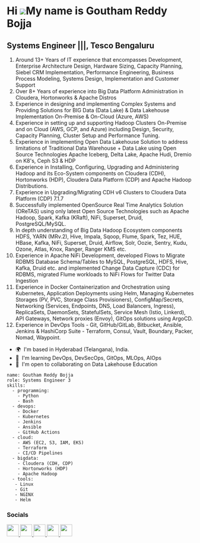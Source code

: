Hi ![]([https://user-images.githubusercontent.com/18350557/176309783-0785949b-9127-417c-8b55-ab5a4333674e.gif](https://avatars.githubusercontent.com/u/135502374?v=4))My name is Goutham Reddy Bojja
===================================================================================================================================

Systems Engineer |||, Tesco Bengaluru
------------------------------------
1. Around 13+ Years of IT experience that encompasses Development, Enterprise Architecture Design, Hardware Sizing, Capacity Planning, Siebel CRM Implementation, Performance Engineering, Business Process Modeling, Systems Design, Implementation and Customer Support
2. Over 8+ Years of experience into Big Data Platform Administration in Cloudera, Hortonworks & Apache Distros
3. Experience in designing and implementing Complex Systems and Providing Solutions for BIG Data (Data Lake) & Data Lakehouse Implementation On-Premise & On-Cloud (Azure, AWS)
4. Experience in setting up and supporting Hadoop Clusters On-Premise and on Cloud (AWS, GCP, and Azure) including Design, Security, Capacity Planning, Cluster Setup and Performance Tuning.
5. Experience in implementing Open Data Lakehouse Solution to address limitations of Traditional Data Warehouse + Data Lake using Open Source Technologies Apache Iceberg, Delta Lake, Apache Hudi, Dremio on K8's, Ceph S3 & HDP
6. Experience in Installing, Configuring, Upgrading and Administering Hadoop and its Eco-System components on Cloudera (CDH), Hortonworks (HDP), Cloudera Data Platform (CDP) and Apache Hadoop Distributions.
7. Experience in Upgrading/Migrating CDH v6 Clusters to Cloudera Data Platform (CDP) 7.1.7
8. Successfully implemented OpenSource Real Time Analytics Solution (OReTAS) using only latest Open Source Technologies such as Apache Hadoop, Spark, Kafka (KRaft), NiFi, Superset, Druid, PostgreSQL/MySQL.
9. In depth understanding of Big Data Hadoop Ecosystem components HDFS, YARN (MRv.2), Hive, Impala, Sqoop, Flume, Spark, Tez, HUE, HBase, Kafka, NiFi, Superset, Druid, Airflow, Solr, Oozie, Sentry, Kudu, Ozone, Atlas, Knox, Ranger, Ranger KMS etc.
10. Experience in Apache NiFi Development, developed Flows to Migrate RDBMS Database Schema/Tables to MySQL, PostgreSQL, HDFS, Hive, Kafka, Druid etc. and implemented Change Data Capture (CDC) for RDBMS, migrated Flume workloads to NiFi Flows for Twitter Data Ingestion
11. Experience in Docker Containerization and Orchestration using Kubernetes, Application Deployments using Helm, Managing Kubernetes Storages (PV, PVC, Storage Class Provisioners), ConfigMap/Secrets, Networking (Services, Endpoints, DNS, Load Balancers, Ingress), ReplicaSets, DaemonSets, StatefulSets, Service Mesh (Istio, Linkerd), API Gateways, Network proxies (Envoy), GitOps solutions using ArgoCD.
12. Experience in DevOps Tools - Git, GitHub/GitLab, Bitbucket, Ansible, Jenkins & HashiCorp Suite - Terraform, Consul, Vault, Boundary, Packer, Nomad, Waypoint.

* 🌍  I'm based in Hyderabad (Telangana), India.
* 🧠  I'm learning DevOps, DevSecOps, GitOps, MLOps, AIOps
* 🤝  I'm open to collaborating on Data Lakehouse Education
```
name: Goutham Reddy Bojja
role: Systems Engineer 3
skills:
  - programming:
    - Python
    - Bash
  - devops:
    - Docker
    - Kubernetes
    - Jenkins
    - Ansible
    - GitHub Actions
  - cloud:
    - AWS (EC2, S3, IAM, EKS)
    - Terraform
    - CI/CD Pipelines
  - bigdata:
    - Cloudera (CDH, CDP)
    - Hortonworks (HDP)
    - Apache Hadoop
  - tools:
   - Linux
   - Git
   - NGINX
   - Helm
```
### Socials

<p align="left"> <a href="https://www.facebook.com/goutham.bojja" target="_blank" rel="noreferrer"> <picture> <source media="(prefers-color-scheme: dark)" srcset="https://raw.githubusercontent.com/danielcranney/readme-generator/main/public/icons/socials/facebook-dark.svg" /> <source media="(prefers-color-scheme: light)" srcset="https://raw.githubusercontent.com/danielcranney/readme-generator/main/public/icons/socials/facebook.svg" /> <img src="https://raw.githubusercontent.com/danielcranney/readme-generator/main/public/icons/socials/facebook.svg" width="32" height="32" /> </picture> </a> <a href="https://www.github.com/gouthambojjadevops" target="_blank" rel="noreferrer"> <picture> <source media="(prefers-color-scheme: dark)" srcset="https://raw.githubusercontent.com/danielcranney/readme-generator/main/public/icons/socials/github-dark.svg" /> <source media="(prefers-color-scheme: light)" srcset="https://raw.githubusercontent.com/danielcranney/readme-generator/main/public/icons/socials/github.svg" /> <img src="https://raw.githubusercontent.com/danielcranney/readme-generator/main/public/icons/socials/github.svg" width="32" height="32" /> </picture> </a> <a href="http://www.instagram.com/goutham.bojja" target="_blank" rel="noreferrer"> <picture> <source media="(prefers-color-scheme: dark)" srcset="https://raw.githubusercontent.com/danielcranney/readme-generator/main/public/icons/socials/instagram-dark.svg" /> <source media="(prefers-color-scheme: light)" srcset="https://raw.githubusercontent.com/danielcranney/readme-generator/main/public/icons/socials/instagram.svg" /> <img src="https://raw.githubusercontent.com/danielcranney/readme-generator/main/public/icons/socials/instagram.svg" width="32" height="32" /> </picture> </a> <a href="https://www.linkedin.com/in/gouthamreddybojja" target="_blank" rel="noreferrer"> <picture> <source media="(prefers-color-scheme: dark)" srcset="https://raw.githubusercontent.com/danielcranney/readme-generator/main/public/icons/socials/linkedin-dark.svg" /> <source media="(prefers-color-scheme: light)" srcset="https://raw.githubusercontent.com/danielcranney/readme-generator/main/public/icons/socials/linkedin.svg" /> <img src="https://raw.githubusercontent.com/danielcranney/readme-generator/main/public/icons/socials/linkedin.svg" width="32" height="32" /> </picture> </a> <a href="https://www.youtube.com/@gouthamreddybojja" target="_blank" rel="noreferrer"> <picture> <source media="(prefers-color-scheme: dark)" srcset="https://raw.githubusercontent.com/danielcranney/readme-generator/main/public/icons/socials/youtube-dark.svg" /> <source media="(prefers-color-scheme: light)" srcset="https://raw.githubusercontent.com/danielcranney/readme-generator/main/public/icons/socials/youtube.svg" /> <img src="https://raw.githubusercontent.com/danielcranney/readme-generator/main/public/icons/socials/youtube.svg" width="32" height="32" /> </picture> </a> </p>
